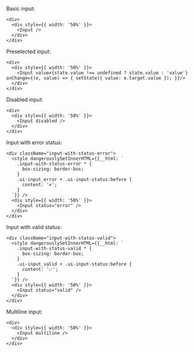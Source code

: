 Basic input:

    <div>
      <div style={{ width: '50%' }}>
        <Input />
      </div>
    </div>

Preselected input:

    <div>
      <div style={{ width: '50%' }}>
        <Input value={state.value !== undefined ? state.value : 'value'} onChange={(e, value) => { setState({ value: e.target.value }); }}/>
      </div>
    </div>

Disabled input:

    <div>
      <div style={{ width: '50%' }}>
        <Input disabled />
      </div>
    </div>

Input with error status:

    <div className="input-with-status-error">
      <style dangerouslySetInnerHTML={{__html: `
        .input-with-status-error * {
          box-sizing: border-box;
        }
        .ui-input_error + .ui-input-status:before {
          content: '✗';
        }
      `}} />
      <div style={{ width: '50%' }}>
        <Input status="error" />
      </div>
    </div>

Input with valid status:

    <div className="input-with-status-valid">
      <style dangerouslySetInnerHTML={{__html: `
        .input-with-status-valid * {
          box-sizing: border-box;
        }
        .ui-input_valid + .ui-input-status:before {
          content: '✅';
        }
      `}} />
      <div style={{ width: '50%' }}>
        <Input status="valid" />
      </div>
    </div>

Multiline input:

    <div>
      <div style={{ width: '50%' }}>
        <Input multiline />
      </div>
    </div>
